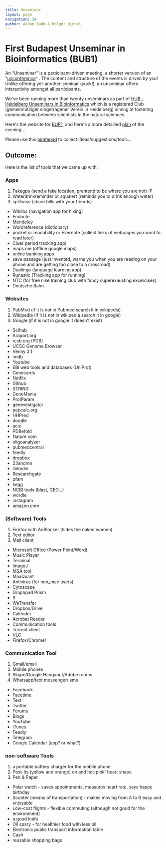 ```yaml
---
title: Unseminar
layout: page
navigation: 24
author: Aidan Budd & Holger Dinkel
---
```



# First Budapest Unseminar in Bioinformatics (BUB1)


An “Unseminar” is a participant-driven meeting, a shorter version of an “[unconference](http://en.wikipedia.org/wiki/Unconference)” . The content and structure of the events is driven by you!
Unlike offering yet-another-seminar (yuck!), an unseminar offers interactivity amongst all participants.

We've been running more than twenty unseminars as part of
[HUB - Heidelberg Unseminars in Bioinformatics](http://www.hub-hub.de/#pastevents) which is a registered Club (gemeinnütziger eingetragener Verein in Heidelberg) aiming at fostering communication between scientists in the natural sciences.

Here's the website for [BUP1](http://www.hub-hub.de/wordpress/?tribe_events=bub1-tools-you-dont-want-to-be-without-anymore), and here's a more detailled [plan](http://www.hub-hub.de/wiki/index.php?title=BUB1) of the evening...


Please use this [piratepad](https://piratenpad.de/p/BUB1) to collect ideas/suggestions/tools...

## Outcome:

Here is the list of tools that we came up with:

### Apps 

1. Fakegps (send a fake location, prentend to be where you are not) :P
1. Waterdrinkreminder or aqualert (reminds you to drink enough water)
1. splitwise (share bills with your friends)

- Wikiloc (navigation app for hiking)
- Endnote
- Mendeley
- Wordreference (dictionary)
- pocket or readability or Evernote (collect links of webpages you want to read later)
- Clue( period tracking app)
- maps.me (offline google maps)
- online banking apps
- save passage (just invented, warns you when you are reading on your phone and are getting too close to a crossroad)
- Duolingo (language learning app)
- Runastic (Tracking app for running)
- NTC (for free nike training club with fancy superexausting excercises) 
- Deutsche Bahn


### Websites 
1. PubMed (if it is not in Pubmed search it in wikipedia)
1. Wikipedia (if it is not in wikipedia search it in google)
1. Google (if it is not in google it doesn't exist)

- Scihub
- Araport.org
- rcsb.org (PDB)
- UCSC Genome Browser
- Venny 2.1
- imdb
- Youtube
- EBI web tools and databases (UniProt)
- Genecards
- Netflix
- Github
- STRING
- GeneMania
- ProtParam
- genevestigator
- pepcalc.org
- HHPred
- doodle
- acix
- PDBefold
- Nature.com
- oligoanalyzer
- pubmedcentral
- feedly
- dropbox
- 23andme
- linkedin
- Researchgate
- pfam
- kegg
- NCBI tools (blast, GEO...)
- wordle
- instagram
- amazon.com

### (Software) Tools 

1. Firefox with AdBlocker (hides the naked women)
1. Text editor
1. Mail client

- Microsoft Office (Power Point/Word)
- Music Player
- Terminal
- ImageJ
- MSA tool
- MaxQuant
- Antivirus (for non_mac users)
- Cytoscape
- Graphpad Prism
- R
- WeTransfer
- Dropbox/Drive
- Calender
- Acrobat Reader
- Communication tools
- Torrent client
- VLC
- Firefox/Chrome/

### Communication Tool  

1. Gmail/email
2. Mobile phones
3. Skype/Google Hangaout/Adobe rooms
4. Whatsapp/text messenger/ sms

- Facebook
- Facetime
- Text 
- Twitter
- Forums
- Blogs
- YouTube
- iTunes
- Feedly
- Telegram
- Google Calendar (app? or what?)

### non-software Tools 

1. a portable battery charger for the mobile phone
1. Post-Its (yellow and orange) oh and hot-pink' heart shape
1. Pen & Paper 

- Polar watch - saves appointments, measures heart rate, says happy birthday
- Scooter (means of transportation) - makes moving from A to B easy and enjoyable 
- Low-cost flights - flexible commuting (although not good for the environment)
- a good knife 
- Oil spary - for healthier food with less oil
- Electronic public transport information table
- Cash
- reusable shopping bags
